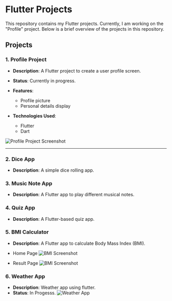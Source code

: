 # Flutter Projects

This repository contains my Flutter projects. Currently, I am working on the "Profile" project. Below is a brief overview of the projects in this repository.

## Projects

### 1. Profile Project
- **Description**: A Flutter project to create a user profile screen.
- **Status**: Currently in progress.
- **Features**:
  - Profile picture
  - Personal details display

- **Technologies Used**:
  - Flutter
  - Dart


![Profile Project Screenshot](https://i.postimg.cc/v89N5vdg/Screenshot-20250205-150514.png)


---


### 2. Dice App
- **Description**: A simple dice rolling app.


### 3. Music Note App
- **Description**: A Flutter app to play different musical notes.


### 4. Quiz App
- **Description**: A Flutter-based quiz app.


### 5.  BMI Calculator
- **Description**: A Flutter app to calculate Body Mass Index (BMI).
- Home Page
![BMI Screenshot](https://i.postimg.cc/FFGBQwBy/Bmi-1.png)


- Result Page
![BMI Screenshot](https://i.postimg.cc/YMb5cL55/BMI-Result.png)



### 6.  Weather App
- **Description**: Weather app using flutter.
- **Status**: In Progesss.
![Weather App](https://i.postimg.cc/W4R9nVdv/weather-app.png)






